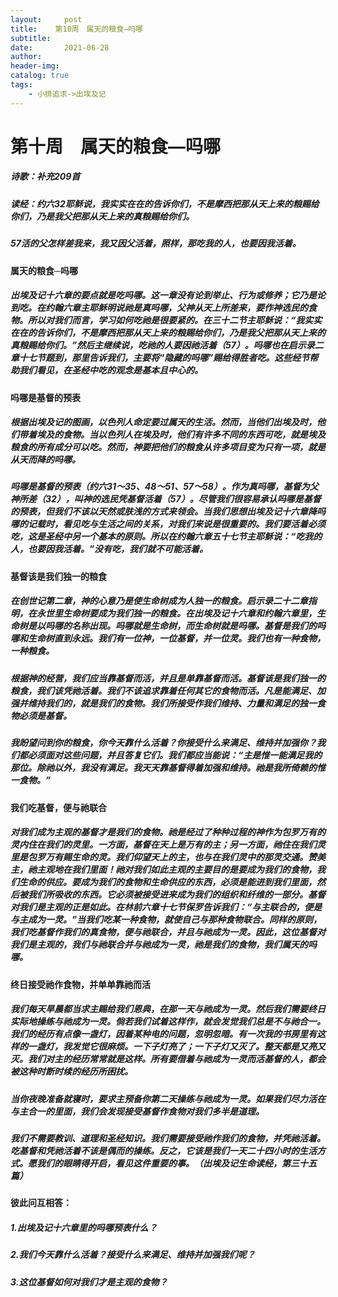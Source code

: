 ```yaml
---
layout:     post
title:    第10周　属天的粮食—吗哪
subtitle:   
date:       2021-06-28
author:     
header-img: 
catalog: true
tags:
    - 小排追求->出埃及记
---
```


# 第十周　属天的粮食—吗哪

##### 诗歌：补充209首

##### 读经：约六32耶稣说，我实实在在的告诉你们，不是摩西把那从天上来的粮赐给你们，乃是我父把那从天上来的真粮赐给你们。

##### 57活的父怎样差我来，我又因父活着，照样，那吃我的人，也要因我活着。

#### **属天的粮食─吗哪**

##### 出埃及记十六章的要点就是吃吗哪。这一章没有论到举止、行为或修养；它乃是论到吃。在约翰六章主耶稣明说祂是真吗哪，父神从天上所差来，要作神选民的食物。所以对我们而言，学习如何吃祂是很要紧的。在三十二节主耶稣说：“我实实在在的告诉你们，不是摩西把那从天上来的粮赐给你们，乃是我父把那从天上来的真粮赐给你们。”然后主继续说，吃祂的人要因祂活着（57）。吗哪也在启示录二章十七节题到，那里告诉我们，主要将“隐藏的吗哪”赐给得胜者吃。这些经节帮助我们看见，在圣经中吃的观念是基本且中心的。

#### **吗哪是基督的预表**

##### 根据出埃及记的图画，以色列人命定要过属天的生活。然而，当他们出埃及时，他们带着埃及的食物。当以色列人在埃及时，他们有许多不同的东西可吃，就是埃及粮食的所有成分可以吃。然而，神要把他们的粮食从许多项目变为只有一项，就是从天而降的吗哪。

##### 吗哪是基督的预表（约六31～35、48～51、57～58）。作为真吗哪，基督为父神所差（32），叫神的选民凭基督活着（57）。尽管我们很容易承认吗哪是基督的预表，但我们不该以天然或肤浅的方式来领会。当我们思想出埃及记十六章降吗哪的记载时，看见吃与生活之间的关系，对我们来说是很重要的。我们要活着必须吃，这是圣经中另一个基本的原则。所以在约翰六章五十七节主耶稣说：“吃我的人，也要因我活着。”没有吃，我们就不可能活着。

#### **基督该是我们独一的粮食**

##### 在创世记第二章，神的心意乃是使生命树成为人独一的粮食。启示录二十二章指明，在永世里生命树要成为我们独一的粮食。在出埃及记十六章和约翰六章里，生命树是以吗哪的名称出现。吗哪就是生命树，而生命树就是吗哪。基督是我们的吗哪和生命树直到永远。我们有一位神，一位基督，并一位灵。我们也有一种食物，一种粮食。

##### 根据神的经营，我们应当靠基督而活，并且是单靠基督而活。基督该是我们独一的粮食，我们该凭祂活着。我们不该追求靠着任何其它的食物而活。凡是能满足、加强并维持我们的，就是我们的食物。我们所接受作我们维持、力量和满足的独一食物必须是基督。

##### 我盼望问到你的粮食，你今天靠什么活着？你接受什么来满足、维持并加强你？我们都必须面对这些问题，并且答复它们。我们都应当能说：“主是惟一能满足我的那位。除祂以外，我没有满足。我天天靠基督得着加强和维持。祂是我所倚赖的惟一食物。”

#### **我们吃基督，便与祂联合**

##### 对我们成为主观的基督才是我们的食物。祂是经过了种种过程的神作为包罗万有的灵内住在我们的灵里。一方面，基督在天上是万有的主；另一方面，祂住在我们灵里是包罗万有赐生命的灵。我们仰望天上的主，也与在我们灵中的那灵交通。赞美主，祂主观地在我们里面！祂对我们如此主观的主要目的是要成为我们的食物，我们生命的供应。要成为我们的食物和生命供应的东西，必须是能进到我们里面，然后被我们所吸收的东西。它必须被接受进来成为我们的组织和纤维的一部分。基督对我们是主观的正是如此。在林前六章十七节保罗告诉我们：“与主联合的，便是与主成为一灵。”当我们吃某一种食物，就使自己与那种食物联合。同样的原则，我们吃基督作我们的真食物，便与祂联合，并且与祂成为一灵。因此，这位基督对我们是主观的，我们与祂联合并与祂成为一灵，祂是我们的食物，我们属天的吗哪。

#### **终日接受祂作食物，并单单靠祂而活**

##### 我们每天旱晨都当求主赐给我们恩典，在那一天与祂成为一灵。然后我们需要终日实际地操练与祂成为一灵。倘若我们试着这样作，就会发觉我们总是不与祂合一。我们的经历有点像一盏灯，因着某种电的问题，忽明忽暗。有一次我的书房里有这样的一盏灯，我发觉它很麻烦。一下子灯亮了；一下子灯又灭了。整天都是又亮又灭。我们对主的经历常常就是这样。所有要借着与祂成为一灵而活基督的人，都会被这种时断时续的经历所困扰。

##### 当你夜晚准备就寝时，要求主预备你第二天操练与祂成为一灵。如果我们尽力活在与主合一的里面，我们会发现接受基督作食物对我们多半是道理。

##### 我们不需要教训、道理和圣经知识。我们需要接受祂作我们的食物，并凭祂活着。吃基督和凭祂活着不该是偶而的操练。反之，它该是我们一天二十四小时的生活方式。愿我们的眼睛得开启，看见这件重要的事。（*出埃及记生命读经*，第三十五篇） 

#### **彼此问互相答：**

##### 1.出埃及记十六章里的吗哪预表什么？

##### 2.我们今天靠什么活着？接受什么来满足、维持并加强我们呢？

##### 3.这位基督如何对我们才是主观的食物？